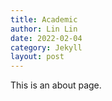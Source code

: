 ```yaml
---
title: Academic
author: Lin Lin
date: 2022-02-04
category: Jekyll
layout: post
---
```


This is an about page.
